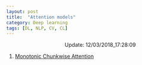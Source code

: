 ```yaml
---
layout: post
title:  "Attention models"
category: Deep learning
tags: [DL, NLP, CV, CL]
---
```






<center> Update: 12/03/2018_17:28:09</center>

  	
1. [ Monotonic Chunkwise Attention](https://rawgit.com/elbayadm/PaperNotes/master/notes/attention/2017-Monotonic-Chunkwise-Attention.html)
